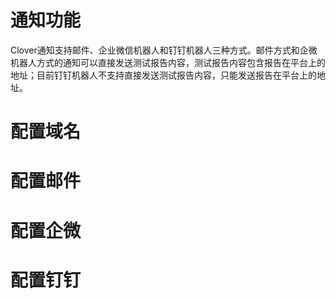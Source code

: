# 通知功能
Clover通知支持邮件、企业微信机器人和钉钉机器人三种方式。邮件方式和企微机器人方式的通知可以直接发送测试报告内容，测试报告内容包含报告在平台上的地址；目前钉钉机器人不支持直接发送测试报告内容，只能发送报告在平台上的地址。
# 配置域名
# 配置邮件
# 配置企微
# 配置钉钉
